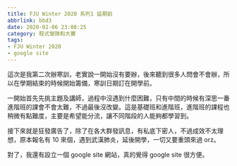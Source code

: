 ```yaml
---
title: FJU Winter 2020 系列1 延期前
abbrlink: bbd3
date: 2020-02-06 23:08:25
category: 程式營隊和大賽
tags:
- FJU Winter 2020
- google site
---
```


這次是我第二次辦寒訓，老實說一開始沒有要辦，後來聽到很多人問會不會辦，所以在學期結束的時候開始籌備，寒訓日期訂在開學前。
<!-- more -->
一開始首先先挑主題及講師，過程中沒遇到什麼困難，只有中間的時候有深思一番進階班的課會不會太難，不過最後沒改變。這是基礎班和進階班，進階班的課程也稍微有點難度，主要是希望能分流，讓不同階段的人能夠都學習到。

接下來就是狂發廣告了，除了在各大群發訊息，有私底下密人，不過成效不太理想，原本報名有 10 來個，遇到武漢肺炎，延後開學，一切又要重頭來過 orz。

對了，我還有設立一個 google site 網站，真的覺得 google site 很方便。